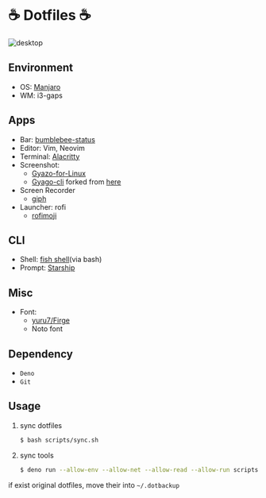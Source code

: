 # ☕ Dotfiles ☕

![desktop](https://i.gyazo.com/0394833c346a4f3430bc5d868d262974.png)


## Environment
- OS: [Manjaro](https://manjaro.org/)
- WM: i3-gaps

## Apps
- Bar: [bumblebee-status](https://github.com/tobi-wan-kenobi/bumblebee-status)
- Editor: Vim, Neovim
- Terminal: [Alacritty](https://github.com/alacritty/alacritty)
- Screenshot:
    - [Gyazo-for-Linux](https://github.com/gyazo/Gyazo-for-Linux)
    - [Gyago-cli](https://github.com/Omochice/gyazo-cli) forked from [here](https://github.com/tomohiro/gyazo-cli)
- Screen Recorder
    - [giph](https://github.com/phisch/giph)
- Launcher: rofi
    - [rofimoji](https://github.com/fdw/rofimoji)

##  CLI
- Shell: [fish shell](https://fishshell.com/)(via bash)
- Prompt: [Starship](https://starship.rs/)


##  Misc
- Font:
    - [yuru7/Firge](https://github.com/yuru7/Firge)
    <!-- - [nerd-fonts-fira-code](https://aur.archlinux.org/packages/nerd-fonts-fira-code/) -->
    - Noto font

## Dependency

- `Deno`
- `Git`

## Usage

1. sync dotfiles
    ```bash
    $ bash scripts/sync.sh
    ```
2. sync tools
    ```bash
    $ deno run --allow-env --allow-net --allow-read --allow-run scripts/syncer.ts ./tool-list.toml
    ```
if exist original dotfiles, move their into `~/.dotbackup`
